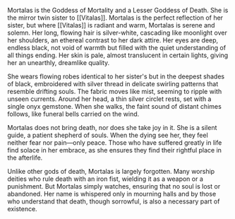 Mortalas is the Goddess of Mortality and a Lesser Goddess of Death. She is the mirror twin sister to [[Vitalas]]. Mortalas is the perfect reflection of her sister, but where [[Vitalas]] is radiant and warm, Mortalas is serene and solemn. Her long, flowing hair is silver-white, cascading like moonlight over her shoulders, an ethereal contrast to her dark attire. Her eyes are deep, endless black, not void of warmth but filled with the quiet understanding of all things ending. Her skin is pale, almost translucent in certain lights, giving her an unearthly, dreamlike quality.

She wears flowing robes identical to her sister's but in the deepest shades of black, embroidered with silver thread in delicate swirling patterns that resemble drifting souls. The fabric moves like mist, seeming to ripple with unseen currents. Around her head, a thin silver circlet rests, set with a single onyx gemstone. When she walks, the faint sound of distant chimes follows, like funeral bells carried on the wind.

Mortalas does not bring death, nor does she take joy in it. She is a silent guide, a patient shepherd of souls. When the dying see her, they feel neither fear nor pain—only peace. Those who have suffered greatly in life find solace in her embrace, as she ensures they find their rightful place in the afterlife.

Unlike other gods of death, Mortalas is largely forgotten. Many worship deities who rule death with an iron fist, wielding it as a weapon or a punishment. But Mortalas simply watches, ensuring that no soul is lost or abandoned. Her name is whispered only in mourning halls and by those who understand that death, though sorrowful, is also a necessary part of existence.